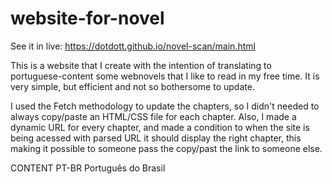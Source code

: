 # website-for-novel
See it in live:
https://dotdott.github.io/novel-scan/main.html

This is a website that I create with the intention of translating to portuguese-content some webnovels that I like to read in my free time.
It is very simple, but efficient and not so bothersome to update.

I used the Fetch methodology to update the chapters, so I didn't needed to always copy/paste an HTML/CSS file for each chapter.
Also, I made a dynamic URL for every chapter, and made a condition to when the site is being acessed with parsed URL it should display the right chapter, this making it possible to someone pass the copy/past the link to someone else.

CONTENT PT-BR
Português do Brasil
